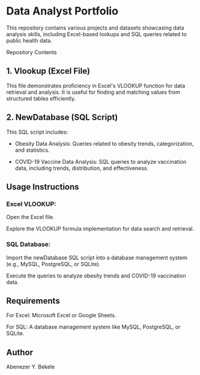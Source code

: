 # Data Analyst Portfolio

This repository contains various projects and datasets showcasing data analysis skills, including Excel-based lookups and SQL queries related to public health data.

Repository Contents

## 1. Vlookup (Excel File)

This file demonstrates proficiency in Excel's VLOOKUP function for data retrieval and analysis. It is useful for finding and matching values from structured tables efficiently.

## 2. NewDatabase (SQL Script)

This SQL script includes:

- Obesity Data Analysis: Queries related to obesity trends, categorization, and statistics.

- COVID-19 Vaccine Data Analysis: SQL queries to analyze vaccination data, including trends, distribution, and effectiveness.

## Usage Instructions

### Excel VLOOKUP:

Open the Excel file.

Explore the VLOOKUP formula implementation for data search and retrieval.

### SQL Database:

Import the newDatabase SQL script into a database management system (e.g., MySQL, PostgreSQL, or SQLite).

Execute the queries to analyze obesity trends and COVID-19 vaccination data.

## Requirements

For Excel: Microsoft Excel or Google Sheets.

For SQL: A database management system like MySQL, PostgreSQL, or SQLite.

## Author

Abenezer Y. Bekele

